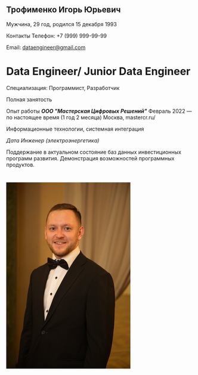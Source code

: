 ## Трофименко Игорь Юрьевич
Мужчина, 29 год, родился 15 декабря 1993

Контакты
Телефон: +7 (999) 999-99-99

Email: dataengineer@gmail.com

# Data Engineer/ Junior Data Engineer

Специализация: Программист, Разработчик

Полная занятость

Опыт работы
***ООО "Мастерская Цифровых Решений"*** 
Февраль 2022 — по настоящее время (1 год 2 месяца)
Москва, mastercr.ru/

Информационные технологии, системная интеграция

*Дата Инженер (электроэнергетика)*

Поддержание в актуальном состояние баз данных инвестиционных программ развития. Демонстрация возможностей программных продуктов.

# ![Фото](https://github.com/garnostress/temp_repo/blob/main/610279683.jpeg)
